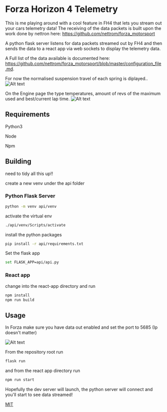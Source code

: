 # Forza Horizon 4 Telemetry

This is me playing around with a cool feature in FH4 that lets you stream out your cars telemetry data!
The receiving of the data packets is built upon the work done by nettron here: https://github.com/nettrom/forza_motorsport

A python flask server listens for data packets streamed out by FH4 and then sends the data to a react app via 
web sockets to display the telemetry data. 

A Full list of the data available is documented here: https://github.com/nettrom/forza_motorsport/blob/master/configuration_file.md. 

For now the normalised suspension travel of each spring is diplayed..
![Alt text](https://github.com/MarshallEvergreen/forzaHorizonTelemetry/blob/master/screenshots/NormalisedSuspensionTravel.PNG?raw=true "NormalisedSuspensionTravel")

On the Engine page the type temperatures, amount of revs of the maximum used and best/current lap time.
![Alt text](https://github.com/MarshallEvergreen/forzaHorizonTelemetry/blob/master/screenshots/Engine.PNG?raw=true "NormalisedSuspensionTravel")

## Requirements
Python3

Node

Npm

## Building
need to tidy all this up!!

create a new venv under the api folder

### Python Flask Server

```bash
python -m venv api/venv
```

activate the virtual env

```bash
./api/venv/Scripts/activate
```

install the python packages
```bash
pip install -r api/requirements.txt
```

Set the flask app
```bash
set FLASK_APP=api/api.py
```
### React app

change into the react-app directory and run
```bash
npm install
npm run build
```

## Usage

In Forza make sure you have data out enabled and set the port to 5685 (Ip doesn't matter)

![Alt text](https://github.com/MarshallEvergreen/forzaHorizonTelemetry/blob/master/screenshots/FH4DataOut.png?raw=true "FH4DataOut")

From the repository root run  

```bash
flask run
```

and from the react app directory run

```bash
npm run start
```

Hopefully the dev server will launch, the python server will connect and you'll start to see data streamed!

[MIT](https://choosealicense.com/licenses/mit/)
